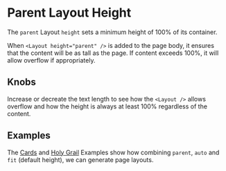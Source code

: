 # Parent Layout Height

The `parent` Layout `height` sets a minimum height of 100% of its container.

When `<Layout height="parent" />` is added to the page body, it ensures that the content will be as tall as the page. If content exceeds 100%, it will allow overflow if appropriately.

## Knobs

Increase or decreate the text length to see how the `<Layout />` allows overflow and how the height is always at least 100% regardless of the content.

## Examples

The [Cards](https://xflex.github.io/xflex/?selectedKind=%20Examples&selectedStory=Cards) and [Holy Grail](https://xflex.github.io/xflex/?selectedKind=%20Examples&selectedStory=Holy%20Grail) Examples show how combining `parent`, `auto` and `fit` (default height), we can generate page layouts.
